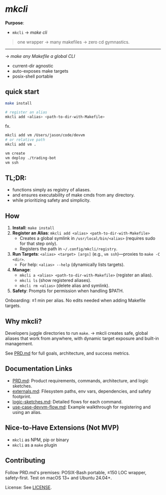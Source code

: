# *mkcli*

**Purpose**: 
- `mkcli` -> *make cli*

>  one wrapper → many makefiles → zero cd gymnastics.

---

   -> *make any Makefile a global CLI*
   -  current-dir agnostic      
   -  auto-exposes make targets 
   -  posix-shell portable      

## quick start

```bash
make install
```

```bash
# register an alias
mkcli add <alias> <path-to-dir-with-Makefile>
```

fx.
```bash
mkcli add vm /Users/jason/code/devvm
# or relative path
mkcli add vm .
```

```bash
vm create
vm deploy ./trading-bot
vm ssh
```

## TL;DR:

- functions simply as registry of aliases.
- and ensures executability of make cmds from any directory.
- while prioritizing safety and simplicity.


## How 

1. **Install**: `make install`
2. **Register an Alias**: `mkcli add <alias> <path-to-dir-with-Makefile>`  
   - Creates a global symlink in `/usr/local/bin/<alias>` (requires sudo for that step only).  
   - Registers the path in `~/.config/mkcli/registry`.
3. **Run Targets**: `<alias> <target> [args]` (e.g., `vm ssh`)—proxies to `make -C <dir>`.  
   - For help: `<alias> --help` (dynamically lists targets).  
4. **Manage**:  
   - `mkcli a <alias> <path-to-dir-with-Makefile>` (register an alias).  
   - `mkcli ls` (show registered aliases).  
   - `mkcli rm <alias>` (delete alias and symlink).  
5. **Safety**: Prompts for permission when handling $PATH.

Onboarding: ≤1 min per alias. No edits needed when adding Makefile targets.

## Why mkcli?
Developers juggle directories to run `make`. 
-> mkcli creates safe, global aliases that work from anywhere, with dynamic target exposure and built-in management. 

See [PRD.md](docs/PRD.md) for full goals, architecture, and success metrics.

## Documentation Links
- [PRD.md](docs/PRD.md): Product requirements, commands, architecture, and logic sketches.
- [externals.md](docs/externals.md): Filesystem paths, env vars, dependencies, and safety footprint.
- [logic-sketches.md](docs/logic-sketches.md): Detailed flows for each command.
- [use-case-devvm-flow.md](docs/use-case-devvm-flow.md): Example walkthrough for registering and using an alias.

## Nice-to-Have Extensions (Not MVP)
- `mkcli` as NPM, pip or binary
- `mkcli` as a `make` plugin

## Contributing
Follow PRD.md's premises: POSIX-Bash portable, ≤150 LOC wrapper, safety-first. Test on macOS 13+ and Ubuntu 24.04+.

License: See [LICENSE](LICENSE). 

